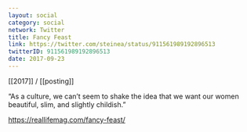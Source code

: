 ```yaml
---
layout: social
category: social
network: Twitter
title: Fancy Feast
link: https://twitter.com/steinea/status/911561989192896513
twitterID: 911561989192896513
date: 2017-09-23
---
```


[[2017]] / [[posting]]

“As a culture, we can’t seem to shake the idea that we want our women beautiful, slim, and slightly childish.”

<https://reallifemag.com/fancy-feast/>
